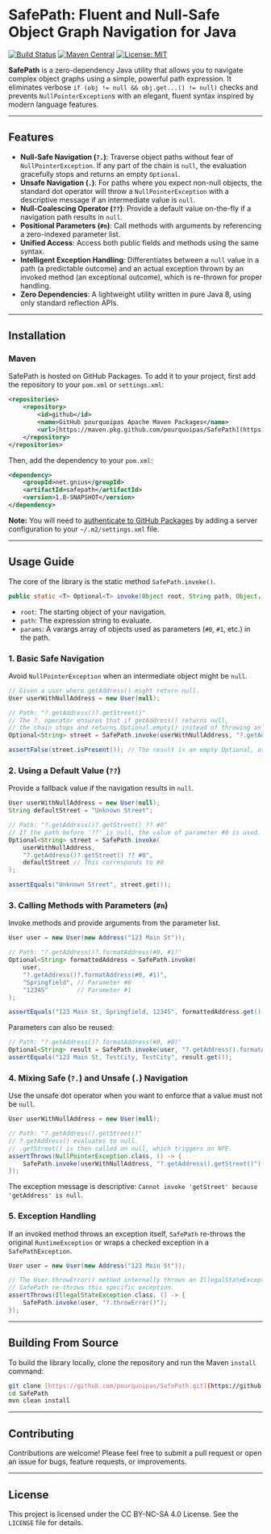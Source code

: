 # SafePath: Fluent and Null-Safe Object Graph Navigation for Java

[![Build Status](https://img.shields.io/badge/build-passing-brightgreen)](https://github.com/pourquoipas/SafePath)
[![Maven Central](https://img.shields.io/maven-central/v/net.gnius/safepath.svg?label=Maven%20Central)](https://search.maven.org/search?q=g:net.gnius%20AND%20a:safepath)
[![License: MIT](https://img.shields.io/badge/License-MIT-yellow.svg)](https://opensource.org/licenses/MIT)

**SafePath** is a zero-dependency Java utility that allows you to navigate complex object graphs using a simple, powerful path expression. It eliminates verbose `if (obj != null && obj.get...() != null)` checks and prevents `NullPointerException`s with an elegant, fluent syntax inspired by modern language features.

---

## Features

* **Null-Safe Navigation (`?.`)**: Traverse object paths without fear of `NullPointerException`. If any part of the chain is `null`, the evaluation gracefully stops and returns an empty `Optional`.
* **Unsafe Navigation (`.`)**: For paths where you expect non-null objects, the standard dot operator will throw a `NullPointerException` with a descriptive message if an intermediate value is `null`.
* **Null-Coalescing Operator (`??`)**: Provide a default value on-the-fly if a navigation path results in `null`.
* **Positional Parameters (`#n`)**: Call methods with arguments by referencing a zero-indexed parameter list.
* **Unified Access**: Access both public fields and methods using the same syntax.
* **Intelligent Exception Handling**: Differentiates between a `null` value in a path (a predictable outcome) and an actual exception thrown by an invoked method (an exceptional outcome), which is re-thrown for proper handling.
* **Zero Dependencies**: A lightweight utility written in pure Java 8, using only standard reflection APIs.

---

## Installation

### Maven

SafePath is hosted on GitHub Packages. To add it to your project, first add the repository to your `pom.xml` or `settings.xml`:

```xml
<repositories>
    <repository>
        <id>github</id>
        <name>GitHub pourquoipas Apache Maven Packages</name>
        <url>[https://maven.pkg.github.com/pourquoipas/SafePath](https://maven.pkg.github.com/pourquoipas/SafePath)</url>
    </repository>
</repositories>
```

Then, add the dependency to your `pom.xml`:

```xml
<dependency>
    <groupId>net.gnius</groupId>
    <artifactId>safepath</artifactId>
    <version>1.0-SNAPSHOT</version>
</dependency>
```

**Note:** You will need to [authenticate to GitHub Packages](https://docs.github.com/en/packages/working-with-a-github-packages-registry/working-with-the-apache-maven-registry#authenticating-to-github-packages) by adding a server configuration to your `~/.m2/settings.xml` file.

---

## Usage Guide

The core of the library is the static method `SafePath.invoke()`.

```java
public static <T> Optional<T> invoke(Object root, String path, Object... params)
```

* `root`: The starting object of your navigation.
* `path`: The expression string to evaluate.
* `params`: A varargs array of objects used as parameters (`#0`, `#1`, etc.) in the path.

### 1. Basic Safe Navigation

Avoid `NullPointerException` when an intermediate object might be `null`.

```java
// Given a user where getAddress() might return null.
User userWithNullAddress = new User(null);

// Path: "?.getAddress()?.getStreet()"
// The ?. operator ensures that if getAddress() returns null,
// the chain stops and returns Optional.empty() instead of throwing an NPE.
Optional<String> street = SafePath.invoke(userWithNullAddress, "?.getAddress()?.getStreet()");

assertFalse(street.isPresent()); // The result is an empty Optional, as expected.
```

### 2. Using a Default Value (`??`)

Provide a fallback value if the navigation results in `null`.

```java
User userWithNullAddress = new User(null);
String defaultStreet = "Unknown Street";

// Path: "?.getAddress()?.getStreet() ?? #0"
// If the path before '??' is null, the value of parameter #0 is used.
Optional<String> street = SafePath.invoke(
    userWithNullAddress,
    "?.getAddress()?.getStreet() ?? #0",
    defaultStreet // This corresponds to #0
);

assertEquals("Unknown Street", street.get());
```

### 3. Calling Methods with Parameters (`#n`)

Invoke methods and provide arguments from the parameter list.

```java
User user = new User(new Address("123 Main St"));

// Path: "?.getAddress()?.formatAddress(#0, #1)"
Optional<String> formattedAddress = SafePath.invoke(
    user,
    "?.getAddress()?.formatAddress(#0, #1)",
    "Springfield", // Parameter #0
    "12345"        // Parameter #1
);

assertEquals("123 Main St, Springfield, 12345", formattedAddress.get());
```

Parameters can also be reused:

```java
// Path: "?.getAddress()?.formatAddress(#0, #0)"
Optional<String> result = SafePath.invoke(user, "?.getAddress().formatAddress(#0, #0)", "TestCity");
assertEquals("123 Main St, TestCity, TestCity", result.get());
```

### 4. Mixing Safe (`?.`) and Unsafe (`.`) Navigation

Use the unsafe dot operator when you want to enforce that a value must not be `null`.

```java
User userWithNullAddress = new User(null);

// Path: "?.getAddress().getStreet()"
// ?.getAddress() evaluates to null.
// .getStreet() is then called on null, which triggers an NPE.
assertThrows(NullPointerException.class, () -> {
    SafePath.invoke(userWithNullAddress, "?.getAddress().getStreet()");
});
```

The exception message is descriptive: `Cannot invoke 'getStreet' because 'getAddress' is null`.

### 5. Exception Handling

If an invoked method throws an exception itself, `SafePath` re-throws the original `RuntimeException` or wraps a checked exception in a `SafePathException`.

```java
User user = new User(new Address("123 Main St"));

// The User.throwError() method internally throws an IllegalStateException.
// SafePath re-throws this specific exception.
assertThrows(IllegalStateException.class, () -> {
    SafePath.invoke(user, "?.throwError()");
});
```

---

## Building From Source

To build the library locally, clone the repository and run the Maven `install` command:

```sh
git clone [https://github.com/pourquoipas/SafePath.git](https://github.com/pourquoipas/SafePath.git)
cd SafePath
mvn clean install
```

---

## Contributing

Contributions are welcome! Please feel free to submit a pull request or open an issue for bugs, feature requests, or improvements.

---

## License

This project is licensed under the CC BY-NC-SA 4.0 License. See the `LICENSE` file for details.
